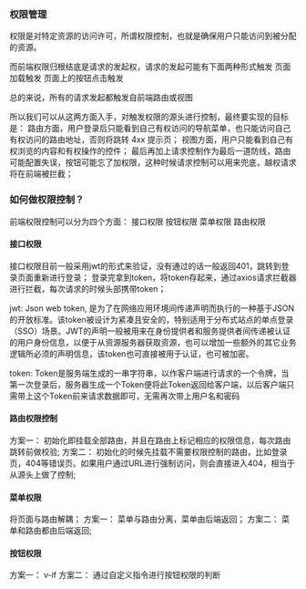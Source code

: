 ### 权限管理

权限是对特定资源的访问许可，所谓权限控制，也就是确保用户只能访问到被分配的资源。

而前端权限归根结底是请求的发起权，请求的发起可能有下面两种形式触发
  页面加载触发
  页面上的按钮点击触发

总的来说，所有的请求发起都触发自前端路由或视图

所以我们可以从这两方面入手，对触发权限的源头进行控制，最终要实现的目标是：
  路由方面，用户登录后只能看到自己有权访问的导航菜单，也只能访问自己有权访问的路由地址，否则将跳转 4xx 提示页；
  视图方面，用户只能看到自己有权浏览的内容和有权操作的控件；
  最后再加上请求控制作为最后一道防线，路由可能配置失误，按钮可能忘了加权限，这种时候请求控制可以用来兜底，越权请求将在前端被拦截；

### 如何做权限控制？

前端权限控制可以分为四个方面：
  接口权限
  按钮权限
  菜单权限
  路由权限

#### 接口权限
接口权限目前一般采用jwt的形式来验证，没有通过的话一般返回401，跳转到登录页面重新进行登录；
登录完拿到token，将token存起来，通过axios请求拦截器进行拦截，每次请求的时候头部携带token；

  jwt: Json web token,  是为了在网络应用环境间传递声明而执行的一种基于JSON的开放标准。该token被设计为紧凑且安全的，特别适用于分布式站点的单点登录（SSO）场景。JWT的声明一般被用来在身份提供者和服务提供者间传递被认证的用户身份信息，以便于从资源服务器获取资源，也可以增加一些额外的其它业务逻辑所必须的声明信息，该token也可直接被用于认证，也可被加密。
  
  token: Token是服务端生成的一串字符串，以作客户端进行请求的一个令牌，当第一次登录后，服务器生成一个Token便将此Token返回给客户端，以后客户端只需带上这个Token前来请求数据即可，无需再次带上用户名和密码

#### 路由权限控制
方案一：
  初始化即挂载全部路由，并且在路由上标记相应的权限信息，每次路由跳转前做校验;
方案二：
  初始化的时候先挂载不需要权限控制的路由，比如登录页，404等错误页。如果用户通过URL进行强制访问，则会直接进入404，相当于从源头上做了控制;

#### 菜单权限
将页面与路由解耦；
方案一：
  菜单与路由分离，菜单由后端返回；
方案二：
  菜单和路由都由后端返回;

#### 按钮权限
方案一：
  v-if
方案二：
  通过自定义指令进行按钮权限的判断